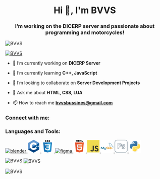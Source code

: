 <h1 align="center">Hi 👋, I'm BVVS</h1>
<h3 align="center">I’m working on the DICERP server and passionate about programming and motorcycles!</h3>

<p align="left"> <img src="https://komarev.com/ghpvc/?username=BVVS&label=Profile%20views&color=0e75b6&style=flat" alt="BVVS" /> </p>

<p align="left"> <a href="https://github.com/ryo-ma/github-profile-trophy"><img src="https://github-profile-trophy.vercel.app/?username=BVVS" alt="BVVS" /></a> </p>

- 🔭 I’m currently working on **DICERP Server**

- 🌱 I’m currently learning **C++, JavaScript**

- 👯 I’m looking to collaborate on **Server Development Projects**

- 💬 Ask me about **HTML, CSS, LUA**

- 📫 How to reach me **bvvsbussines@gmail.com**

<h3 align="left">Connect with me:</h3>
<p align="left">
<!-- You can add social media links here if needed -->
</p>

<h3 align="left">Languages and Tools:</h3>
<p align="left"> 
<a href="https://www.blender.org/" target="_blank" rel="noreferrer"> <img src="https://download.blender.org/branding/community/blender_community_badge_white.svg" alt="blender" width="40" height="40"/> </a> 
<a href="https://www.w3schools.com/cpp/" target="_blank" rel="noreferrer"> <img src="https://raw.githubusercontent.com/devicons/devicon/master/icons/cplusplus/cplusplus-original.svg" alt="cplusplus" width="40" height="40"/> </a> 
<a href="https://www.w3schools.com/css/" target="_blank" rel="noreferrer"> <img src="https://raw.githubusercontent.com/devicons/devicon/master/icons/css3/css3-original-wordmark.svg" alt="css3" width="40" height="40"/> </a> 
<a href="https://www.figma.com/" target="_blank" rel="noreferrer"> <img src="https://www.vectorlogo.zone/logos/figma/figma-icon.svg" alt="figma" width="40" height="40"/> </a> 
<a href="https://www.w3.org/html/" target="_blank" rel="noreferrer"> <img src="https://raw.githubusercontent.com/devicons/devicon/master/icons/html5/html5-original-wordmark.svg" alt="html5" width="40" height="40"/> </a> 
<a href="https://developer.mozilla.org/en-US/docs/Web/JavaScript" target="_blank" rel="noreferrer"> <img src="https://raw.githubusercontent.com/devicons/devicon/master/icons/javascript/javascript-original.svg" alt="javascript" width="40" height="40"/> </a> 
<a href="https://www.mysql.com/" target="_blank" rel="noreferrer"> <img src="https://raw.githubusercontent.com/devicons/devicon/master/icons/mysql/mysql-original-wordmark.svg" alt="mysql" width="40" height="40"/> </a> 
<a href="https://www.photoshop.com/en" target="_blank" rel="noreferrer"> <img src="https://raw.githubusercontent.com/devicons/devicon/master/icons/photoshop/photoshop-line.svg" alt="photoshop" width="40" height="40"/> </a> 
<a href="https://www.python.org" target="_blank" rel="noreferrer"> <img src="https://raw.githubusercontent.com/devicons/devicon/master/icons/python/python-original.svg" alt="python" width="40" height="40"/> </a> 
</p>

<p><img align="left" src="https://github-readme-stats.vercel.app/api/top-langs?username=BVVS&show_icons=true&locale=en&layout=compact" alt="BVVS" /></p>

<p>&nbsp;<img align="center" src="https://github-readme-stats.vercel.app/api?username=BVVS&show_icons=true&locale=en" alt="BVVS" /></p>

<p><img align="center" src="https://github-readme-streak-stats.herokuapp.com/?user=BVVS&" alt="BVVS" /></p>

